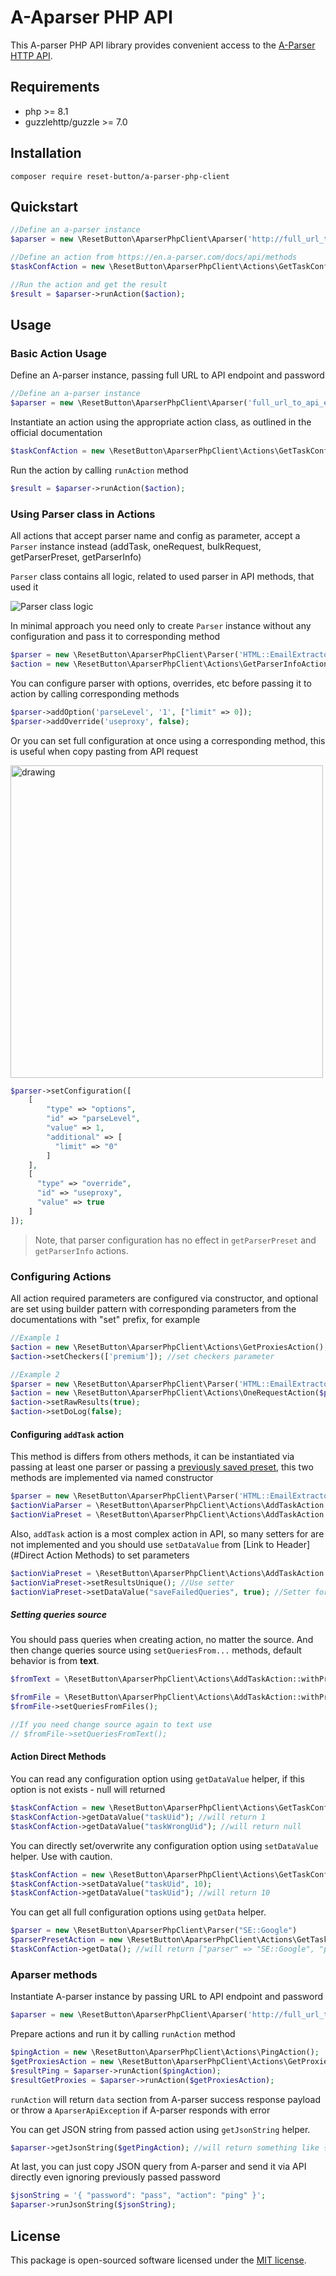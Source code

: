 # A-Aparser PHP API
This A-parser PHP API library provides convenient access to the [A-Parser HTTP API](https://en.a-parser.com/docs/api/overview).

## Requirements
- php >= 8.1
- guzzlehttp/guzzle >= 7.0

## Installation
```shell 
composer require reset-button/a-parser-php-client
``` 

## Quickstart
```php
//Define an a-parser instance
$aparser = new \ResetButton\AparserPhpClient\Aparser('http://full_url_to_api_endpoint','password');

//Define an action from https://en.a-parser.com/docs/api/methods
$taskConfAction = new \ResetButton\AparserPhpClient\Actions\GetTaskConfAction(1);

//Run the action and get the result
$result = $aparser->runAction($action);
```
## Usage
### Basic Action Usage
Define an A-parser instance, passing full URL to API endpoint and password
```php
//Define an a-parser instance
$aparser = new \ResetButton\AparserPhpClient\Aparser('full_url_to_api_endpoint','password');
```
Instantiate an action using the appropriate action class, as outlined in the official documentation 
```php
$taskConfAction = new \ResetButton\AparserPhpClient\Actions\GetTaskConfAction(1);
```
Run the action by calling `runAction` method
```php
$result = $aparser->runAction($action);
```
### Using Parser class in Actions

All actions that accept parser name and config as parameter, accept a `Parser` instance instead (addTask, oneRequest, bulkRequest, getParserPreset, getParserInfo)

`Parser` class contains all logic, related to used parser in API methods, that used it

![Parser class logic](./docs/parser.png)

In minimal approach you need only to create `Parser` instance without any configuration and pass it to corresponding method

```php
$parser = new \ResetButton\AparserPhpClient\Parser('HTML::EmailExtractor','parser preset, if differs from default');
$action = new \ResetButton\AparserPhpClient\Actions\GetParserInfoAction($parser);
```

You can configure parser with options, overrides, etc before passing it to action by calling corresponding methods 
```php
$parser->addOption('parseLevel', '1', ["limit" => 0]);
$parser->addOverride('useproxy', false);
```

Or you can set full configuration at once using a corresponding method, this is useful when copy pasting from API request

<img src="./docs/setConfiguration.png" alt="drawing" height="500"/>

```php
$parser->setConfiguration([
    [
        "type" => "options", 
        "id" => "parseLevel", 
        "value" => 1, 
        "additional" => [
          "limit" => "0" 
        ] 
    ], 
    [
      "type" => "override", 
      "id" => "useproxy", 
      "value" => true 
    ] 
]);
```
> Note, that parser configuration has no effect in `getParserPreset` and `getParserInfo` actions.

### Configuring Actions

All action required parameters are configured via constructor, and optional are set using builder pattern with corresponding parameters from the documentations with "set" prefix, for example
```php
//Example 1
$action = new \ResetButton\AparserPhpClient\Actions\GetProxiesAction();
$action->setCheckers(['premium']); //set checkers parameter

//Example 2
$parser = new \ResetButton\AparserPhpClient\Parser('HTML::EmailExtractor','parser preset, if differs from default');
$action = new \ResetButton\AparserPhpClient\Actions\OneRequestAction($parser,'https://a-parser.com');
$action->setRawResults(true);
$action->setDoLog(false);
```
#### Configuring `addTask` action
This method is differs from others methods, it can be instantiated via passing at least one parser or passing a [previously saved preset](https://a-parser.com/docs/api/methods#starting-a-previously-saved-task), this two methods are implemented via named constructor

```php
$parser = new \ResetButton\AparserPhpClient\Parser('HTML::EmailExtractor');
$actionViaParser = \ResetButton\AparserPhpClient\Actions\AddTaskAction::withParser($parser, ['query1']);
$actionViaPreset = \ResetButton\AparserPhpClient\Actions\AddTaskAction::withPreset('savedPreset', ['query1']);
```
Also, `addTask` action is a most complex action in API, so many setters for are not implemented and you should use `setDataValue` from [Link to Header](#Direct Action Methods) to set parameters  
```php
$actionViaPreset = \ResetButton\AparserPhpClient\Actions\AddTaskAction::withPreset('savedPreset', ['query1']);
$actionViaPreset->setResultsUnique(); //Use setter
$actionViaPreset->setDataValue("saveFailedQueries", true); //Setter for this option is missing, using direct method
```
##### Setting queries source
You should pass queries when creating action, no matter the source. And then change queries source using `setQueriesFrom...` methods, default behavior is from **text**.

```php
$fromText = \ResetButton\AparserPhpClient\Actions\AddTaskAction::withPreset('savedPreset', ['query1', 'query1']);

$fromFile = \ResetButton\AparserPhpClient\Actions\AddTaskAction::withPreset('savedPreset', ['filename1.txt', 'filename2.txt']);
$fromFile->setQueriesFromFiles();

//If you need change source again to text use
// $fromFile->setQueriesFromText();
```

#### Action Direct Methods

You can read any configuration option using `getDataValue` helper, if this option is not exists - null will returned
```php
$taskConfAction = new \ResetButton\AparserPhpClient\Actions\GetTaskConfAction(1);
$taskConfAction->getDataValue("taskUid"); //will return 1
$taskConfAction->getDataValue("taskWrongUid"); //will return null
```
You can directly set/overwrite any configuration option using `setDataValue` helper. Use with caution.
```php
$taskConfAction = new \ResetButton\AparserPhpClient\Actions\GetTaskConfAction(1);
$taskConfAction->setDataValue("taskUid", 10); 
$taskConfAction->getDataValue("taskUid"); //will return 10
```
You can get all full configuration options using `getData` helper.
```php
$parser = new \ResetButton\AparserPhpClient\Parser("SE::Google")
$parserPresetAction = new \ResetButton\AparserPhpClient\Actions\GetTaskConfAction($parser);
$taskConfAction->getData(); //will return ["parser" => "SE::Google", "preset": "default"]
```

### Aparser methods

Instantiate A-parser instance by passing URL to API endpoint and password
```php
$aparser = new \ResetButton\AparserPhpClient\Aparser('http://full_url_to_api_endpoint','password');
```
Prepare actions and run it by calling `runAction` method
```php
$pingAction = new \ResetButton\AparserPhpClient\Actions\PingAction();
$getProxiesAction = new \ResetButton\AparserPhpClient\Actions\GetProxiesAction();
$resultPing = $aparser->runAction($pingAction);
$resultGetProxies = $aparser->runAction($getProxiesAction);
````
`runAction` will return `data` section from A-parser success response payload or throw a `AparserApiException` if A-parser responds with error

You can get JSON string from passed action using `getJsonString` helper.
```php
$aparser->getJsonString($getPingAction); //will return something like {"password": "pass","action": "ping"}
```

At last, you can just copy JSON query from A-parser and send it via API directly even ignoring previously passed password 
```php
$jsonString = '{ "password": "pass", "action": "ping" }';
$aparser->runJsonString($jsonString);
```

## License

This package is open-sourced software licensed under the [MIT license](https://opensource.org/licenses/MIT).